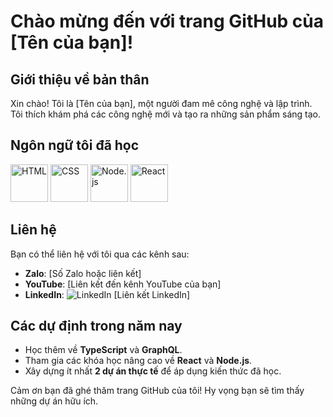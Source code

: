 # Chào mừng đến với trang GitHub của [Tên của bạn]!

## Giới thiệu về bản thân

Xin chào! Tôi là [Tên của bạn], một người đam mê công nghệ và lập trình. Tôi thích khám phá các công nghệ mới và tạo ra những sản phẩm sáng tạo.

## Ngôn ngữ tôi đã học

<p>
  <img src="https://img.shields.io/badge/HTML-E34F26?style=flat&logo=html5&logoColor=white" alt="HTML" width="60" />
  <img src="https://img.shields.io/badge/CSS-1572B6?style=flat&logo=css3&logoColor=white" alt="CSS" width="60" />
  <img src="https://img.shields.io/badge/Node.js-339933?style=flat&logo=nodedotjs&logoColor=white" alt="Node.js" width="60" />
  <img src="https://img.shields.io/badge/React-61DAFB?style=flat&logo=react&logoColor=black" alt="React" width="60" />
</p>

## Liên hệ

Bạn có thể liên hệ với tôi qua các kênh sau:

- **Zalo**: [Số Zalo hoặc liên kết]
- **YouTube**: [Liên kết đến kênh YouTube của bạn]
- **LinkedIn**: ![LinkedIn](https://img.shields.io/badge/-LinkedIn-blue?style=flat&logo=linkedin&logoColor=white) [Liên kết LinkedIn]

## Các dự định trong năm nay

- Học thêm về **TypeScript** và **GraphQL**.
- Tham gia các khóa học nâng cao về **React** và **Node.js**.
- Xây dựng ít nhất **2 dự án thực tế** để áp dụng kiến thức đã học.

Cảm ơn bạn đã ghé thăm trang GitHub của tôi! Hy vọng bạn sẽ tìm thấy những dự án hữu ích.
